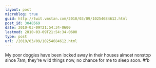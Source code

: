 ```yaml
---
layout: post
microblog: true
guid: http://twit.vmstan.com/2010/03/09/10254684612.html
post_id: 3048569
date: 2010-03-09T21:54:34-0600
lastmod: 2010-03-09T21:54:34-0600
type: post
url: /2010/03/09/10254684612.html
---
```

My poor doggies have been locked away in their houses almost nonstop since 7am, they're wild things now, no chance for me to sleep soon. #fb
